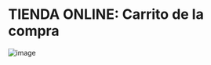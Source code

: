 # TIENDA ONLINE: Carrito de la compra

![image](https://user-images.githubusercontent.com/91023374/163730800-9b04c211-7148-40af-be86-536943164eed.png)
